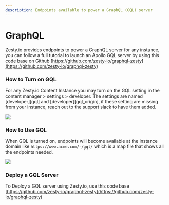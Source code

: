 ```yaml
---
description: Endpoints available to power a GraphQL (GQL) server
---
```


# GraphQL

Zesty.io provides endpoints to power a GraphQL server for any instance, you can follow a full tutorial to launch an Apollo GQL server by using this code base on Github [https://github.com/zesty-io/graphql-zesty](https://github.com/zesty-io/graphql-zesty)

### How to Turn on GQL

For any Zesty.io Content Instance you may turn on the GQL setting in the content manager > settings > developer. The settings are named \[developer]\[gql] and \[developer]\[gql\_origin], if these setting are missing from your instance, reach out to the support slack to have them added.

![](<../.gitbook/assets/image (66).png>)

### How to Use GQL

When GQL is turned on, endpoints will become available at the instance domain like `https://www.acme.com/-/gql/` which is a map file that shows all the endpoints needed.&#x20;

![](<../.gitbook/assets/image (41).png>)

### Deploy a GQL Server

To Deploy a GQL server using Zesty.io, use this code base  [https://github.com/zesty-io/graphql-zesty](https://github.com/zesty-io/graphql-zesty)
